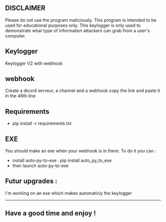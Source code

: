 ## DISCLAIMER

 Please do not use the program maliciously. This program is intended to be used for educational purposes only. This keylogger is only used to demonstrate what type of    information attackers can grab from a user's computer.

## Keylogger

 Keylogger V2 with webhook

## webhook

 Create a dicord serveur, a channel and a webhook copy the link and paste it in the 46th line

## Requirements

 * pip install -r requirements.txt

## EXE

 You should make an exe when your webhook is in there. To do it you can :
  * install auto-py-to-exe : pip install auto_py_to_exe
  * then launch auto-py-to-exe

## Futur upgrades :

I'm working on an exe which makes automaticly the keylogger

------

## Have a good time and enjoy !
